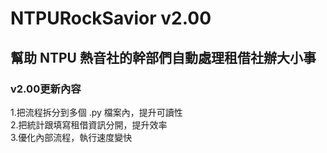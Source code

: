 # NTPURockSavior v2.00
## 幫助 NTPU 熱音社的幹部們自動處理租借社辦大小事

### v2.00更新內容
1.把流程拆分到多個 .py 檔案內，提升可讀性  
2.把統計跟填寫租借資訊分開，提升效率  
3.優化內部流程，執行速度變快  
